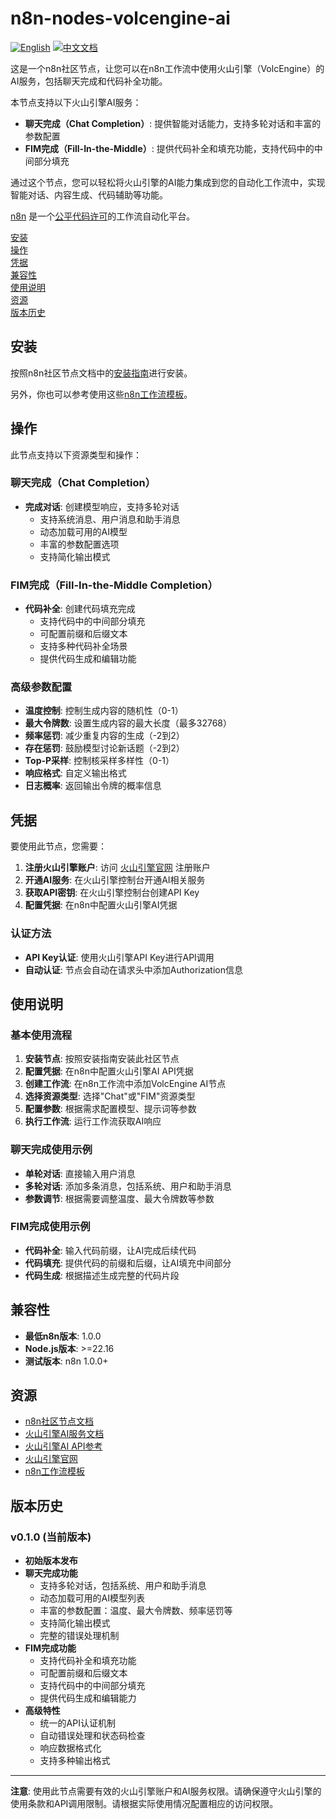 # n8n-nodes-volcengine-ai

[![English](https://img.shields.io/badge/English-Click-yellow)](README.md)
[![中文文档](https://img.shields.io/badge/中文文档-点击查看-orange)](README-zh.md)

这是一个n8n社区节点，让您可以在n8n工作流中使用火山引擎（VolcEngine）的AI服务，包括聊天完成和代码补全功能。

本节点支持以下火山引擎AI服务：
- **聊天完成（Chat Completion）**: 提供智能对话能力，支持多轮对话和丰富的参数配置
- **FIM完成（Fill-In-the-Middle）**: 提供代码补全和填充功能，支持代码中的中间部分填充

通过这个节点，您可以轻松将火山引擎的AI能力集成到您的自动化工作流中，实现智能对话、内容生成、代码辅助等功能。

[n8n](https://n8n.io/) 是一个[公平代码许可](https://docs.n8n.io/reference/license/)的工作流自动化平台。

[安装](#安装)  
[操作](#操作)  
[凭据](#凭据)  
[兼容性](#兼容性)  
[使用说明](#使用说明)  
[资源](#资源)  
[版本历史](#版本历史)  

## 安装

按照n8n社区节点文档中的[安装指南](https://docs.n8n.io/integrations/community-nodes/installation/)进行安装。

另外，你也可以参考使用这些[n8n工作流模板](https://github.com/crazyyanchao/n8n-workflow-template)。

## 操作

此节点支持以下资源类型和操作：

### 聊天完成（Chat Completion）
- **完成对话**: 创建模型响应，支持多轮对话
  - 支持系统消息、用户消息和助手消息
  - 动态加载可用的AI模型
  - 丰富的参数配置选项
  - 支持简化输出模式

### FIM完成（Fill-In-the-Middle Completion）
- **代码补全**: 创建代码填充完成
  - 支持代码中的中间部分填充
  - 可配置前缀和后缀文本
  - 支持多种代码补全场景
  - 提供代码生成和编辑功能

### 高级参数配置
- **温度控制**: 控制生成内容的随机性（0-1）
- **最大令牌数**: 设置生成内容的最大长度（最多32768）
- **频率惩罚**: 减少重复内容的生成（-2到2）
- **存在惩罚**: 鼓励模型讨论新话题（-2到2）
- **Top-P采样**: 控制核采样多样性（0-1）
- **响应格式**: 自定义输出格式
- **日志概率**: 返回输出令牌的概率信息

## 凭据

要使用此节点，您需要：

1. **注册火山引擎账户**: 访问 [火山引擎官网](https://www.volcengine.com/) 注册账户
2. **开通AI服务**: 在火山引擎控制台开通AI相关服务
3. **获取API密钥**: 在火山引擎控制台创建API Key
4. **配置凭据**: 在n8n中配置火山引擎AI凭据

### 认证方法
- **API Key认证**: 使用火山引擎API Key进行API调用
- **自动认证**: 节点会自动在请求头中添加Authorization信息

## 使用说明

### 基本使用流程

1. **安装节点**: 按照安装指南安装此社区节点
2. **配置凭据**: 在n8n中配置火山引擎AI API凭据
3. **创建工作流**: 在n8n工作流中添加VolcEngine AI节点
4. **选择资源类型**: 选择"Chat"或"FIM"资源类型
5. **配置参数**: 根据需求配置模型、提示词等参数
6. **执行工作流**: 运行工作流获取AI响应

### 聊天完成使用示例

- **单轮对话**: 直接输入用户消息
- **多轮对话**: 添加多条消息，包括系统、用户和助手消息
- **参数调节**: 根据需要调整温度、最大令牌数等参数

### FIM完成使用示例

- **代码补全**: 输入代码前缀，让AI完成后续代码
- **代码填充**: 提供代码的前缀和后缀，让AI填充中间部分
- **代码生成**: 根据描述生成完整的代码片段

## 兼容性

- **最低n8n版本**: 1.0.0
- **Node.js版本**: >=22.16
- **测试版本**: n8n 1.0.0+

## 资源

* [n8n社区节点文档](https://docs.n8n.io/integrations/#community-nodes)
* [火山引擎AI服务文档](https://www.volcengine.com/docs/82379/1099475)
* [火山引擎AI API参考](https://www.volcengine.com/docs/82379/1099475)
* [火山引擎官网](https://www.volcengine.com/)
* [n8n工作流模板](https://github.com/crazyyanchao/n8n-workflow-template)

## 版本历史

### v0.1.0 (当前版本)
- **初始版本发布**
- **聊天完成功能**
  - 支持多轮对话，包括系统、用户和助手消息
  - 动态加载可用的AI模型列表
  - 丰富的参数配置：温度、最大令牌数、频率惩罚等
  - 支持简化输出模式
  - 完整的错误处理机制
- **FIM完成功能**
  - 支持代码补全和填充功能
  - 可配置前缀和后缀文本
  - 支持代码中的中间部分填充
  - 提供代码生成和编辑能力
- **高级特性**
  - 统一的API认证机制
  - 自动错误处理和状态码检查
  - 响应数据格式化
  - 支持多种输出格式

---

**注意**: 使用此节点需要有效的火山引擎账户和AI服务权限。请确保遵守火山引擎的使用条款和API调用限制。请根据实际使用情况配置相应的访问权限。
